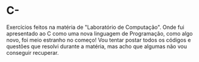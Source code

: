 # C-
Exercícios feitos na matéria de "Laboratório de Computação". Onde fui apresentado ao C como uma nova linguagem de Programação, como algo novo, foi meio estranho no começo! Vou tentar postar todos os códigos e questões que resolvi durante a matéria, mas acho que algumas não vou conseguir recuperar.
